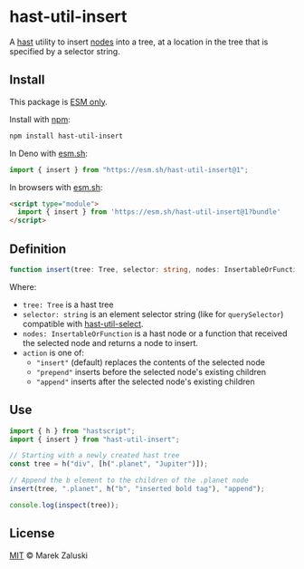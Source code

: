 # hast-util-insert

A [hast][] utility to insert [nodes][] into a tree, at a location in the tree that is specified by a selector string.

## Install

This package is [ESM only][esm].

Install with [npm][]:

```sh
npm install hast-util-insert
```

In Deno with [esm.sh][esmsh]:

```js
import { insert } from "https://esm.sh/hast-util-insert@1";
```

In browsers with [esm.sh][esmsh]:

```html
<script type="module">
  import { insert } from 'https://esm.sh/hast-util-insert@1?bundle'
</script>
```

## Definition

```ts
function insert(tree: Tree, selector: string, nodes: InsertableOrFunction, action?: Action): Element | null;
```

Where:
- `tree: Tree` is a hast tree
- `selector: string` is an element selector string (like for `querySelector`) compatible with [hast-util-select](https://github.com/syntax-tree/hast-util-select).
- `nodes: InsertableOrFunction` is a hast node or a function that received the selected node and returns a node to insert.
- `action` is one of:
  - `"insert"` (default) replaces the contents of the selected node
  - `"prepend"` inserts before the selected node's existing children
  - `"append"` inserts after the selected node's existing children

## Use

```js
import { h } from "hastscript";
import { insert } from "hast-util-insert";

// Starting with a newly created hast tree
const tree = h("div", [h(".planet", "Jupiter")]);

// Append the b element to the children of the .planet node
insert(tree, ".planet", h("b", "inserted bold tag"), "append");

console.log(inspect(tree));
```

## License

[MIT](license.txt) © Marek Zaluski

[npm]: https://docs.npmjs.com/cli/install

[esm]: https://gist.github.com/sindresorhus/a39789f98801d908bbc7ff3ecc99d99c

[esmsh]: https://esm.sh

[typescript]: https://www.typescriptlang.org

[hast]: https://github.com/syntax-tree/hast

[nodes]: https://github.com/syntax-tree/hast#nodes
